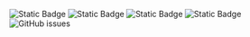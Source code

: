![Static Badge](https://img.shields.io/badge/blacklists-60-000000) ![Static Badge](https://img.shields.io/badge/blacklisted-2563775-cc0000) ![Static Badge](https://img.shields.io/badge/whitelisted-2244-00CC00) ![Static Badge](https://img.shields.io/badge/streaming_blacklist-28107-000000) ![GitHub issues](https://img.shields.io/github/issues/fabriziosalmi/blacklists)
